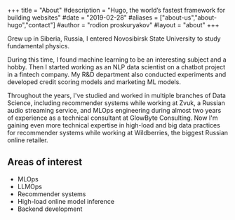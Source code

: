 +++
title = "About"
#description = "Hugo, the world’s fastest framework for building websites"
#date = "2019-02-28"
#aliases = ["about-us","about-hugo","contact"]
#author = "rodion proskuryakov"
#layout = "about"
+++


Grew up in Siberia, Russia, I entered Novosibirsk State University to study fundamental physics.


During this time, I found machine learning to be an interesting subject and a hobby.
Then I started working as an NLP data scientist on a chatbot project in a fintech company.
My R&D department also conducted experiments and developed credit scoring models and marketing ML models.


Throughout the years, I've studied and worked in multiple branches of Data Science,
including recommender systems while working at Zvuk, a Russian audio streaming service,
and MLOps engineering during almost two years of experience as a technical consultant at GlowByte Consulting.
Now I'm gaining even more technical expertise in high-load and big data practices for
recommender systems while working at Wildberries, the biggest Russian online retailer.

## Areas of interest

- MLOps
- LLMOps 
- Recommender systems
- High-load online model inference
- Backend development
